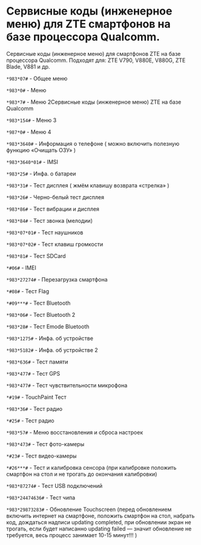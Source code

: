 # Сервисные коды (инженерное меню) для ZTE смартфонов на базе процессора Qualcomm.
Сервисные коды (инженерное меню) для смартфонов ZTE на базе процессора Qualcomm. Подходят для: ZTE V790, V880E, V880G, ZTE Blade, V881 и др.

`*983*07#` - Общее меню

`*983*0#` - Меню

`*983*7#` - Меню 2Сервисные коды (инженерное меню) ZTE на базе Qualcomm

`*983*154#` - Меню 3

`*987*0#` - Меню 4

`*983*3640#` - Информация о телефоне ( можно включить полезную функцию «Очищать ОЗУ» )

`*983*3640*01#` - IMSI

`*983*25#` - Инфа. о батареи

`*983*31#` - Тест дисплея ( жмём клавишу возврата «стрелка» )

`*983*26#` - Черно-белый тест дисплея

`*983*86#` - Тест вибрации и дисплея

`*983*84#` - Тест звонка (мелодии)

`*983*07*01#` - Тест наушников

`*983*07*02#` - Тест клавиш громкости

`*983*81#` - Тест SDCard

`*#06#` - IMEI

`*983*27274#` - Перезагрузка смартфона

`*#08#` - Тест Flag

`*#09***#` - Тест Bluetooth

`*983*06#` - Тест Bluetooth 2

`*983*28#` - Тест Emode Bluetooth

`*983*1275#` - Инфа. об устройстве

`*983*5182#` - Инфа. об устройстве 2

`*983*636#` - Тест памяти

`*983*477#` - Тест GPS

`*983*477#` - Тест чувствительности микрофона

`*#19#` - TouchPaint Тест

`*983*36#` - Тест радио

`*#25#` - Тест радио

`*983*57#` - Меню восстановления и сброса настроек

`*983*473#` - Тест фото-камеры

`*#23#` - Тест видео-камеры

`*#26***#` - Тест и калибровка сенсора (при калибровке положить смартфон на стол и не трогать до окончания калибровки)

`*983*87274#` - Тест USB подключений

`*983*24474636#` - Тест чипа

`*983*29873283#` - Обновление Touchscreen (перед обновлением включить интернет на смартфоне, положить смартфон на стол, набрать код, дождаться надписи updating completed, при обновлении экран не трогать, если будет написанно updating failed — значит обновление не требуется, весь процесс занимает 10-15 минут!!! )
